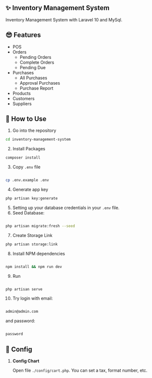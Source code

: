 ## ✨ Inventory Management System

Inventory Management System with Laravel 10 and MySql.
## 😎 Features
- POS
- Orders
  - Pending Orders
  - Complete Orders
  - Pending Due
- Purchases
  - All Purchases
  - Approval Purchases
  - Purchase Report
- Products
- Customers
- Suppliers

## 🚀 How to Use

1. Go into the repository 

```bash
cd inventory-management-system
```

2. Install Packages 

```bash
composer install
```


3. Copy `.env` file 

```bash

cp .env.example .env

```

4. Generate app key 

```bash
php artisan key:generate
```

5. Setting up your database credentials in your `.env` file.
6. Seed Database: 

```bash

php artisan migrate:fresh --seed

```
7. Create Storage Link

```bash
php artisan storage:link
```

8. Install NPM dependencies 

```bash

npm install && npm run dev

```
9. Run 

```bash

php artisan serve

```
10. Try login with email: 

```bash

admin@admin.com

```
and password: 

```bash

password

```

## 🚀 Config

1. **Config Chart**

    Open file `./config/cart.php`. You can set a tax, format number, etc.
